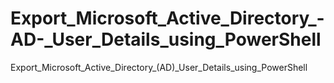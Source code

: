 # Export_Microsoft_Active_Directory_-AD-_User_Details_using_PowerShell
Export_Microsoft_Active_Directory_(AD)_User_Details_using_PowerShell
